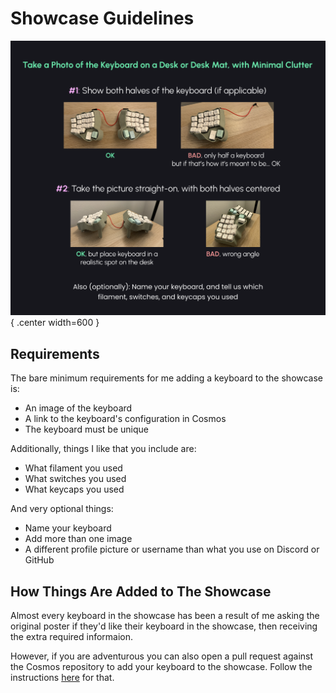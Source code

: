 # Showcase Guidelines

![Guide Showing acceptable images for showcase](../assets/cosmosshowcase.png){ .center width=600 }

## Requirements

The bare minimum requirements for me adding a keyboard to the showcase is:

- An image of the keyboard
- A link to the keyboard's configuration in Cosmos
- The keyboard must be unique

Additionally, things I like that you include are:

- What filament you used
- What switches you used
- What keycaps you used

And very optional things:

- Name your keyboard
- Add more than one image
- A different profile picture or username than what you use on Discord or GitHub

## How Things Are Added to The Showcase

Almost every keyboard in the showcase has been a result of me asking the original poster if they'd like their keyboard in the showcase, then receiving the extra required informaion.

However, if you are adventurous you can also open a pull request against the Cosmos repository to add your keyboard to the showcase. Follow the instructions [here](https://github.com/rianadon/Cosmos-Keyboards/issues/43#issuecomment-2594455810) for that.
